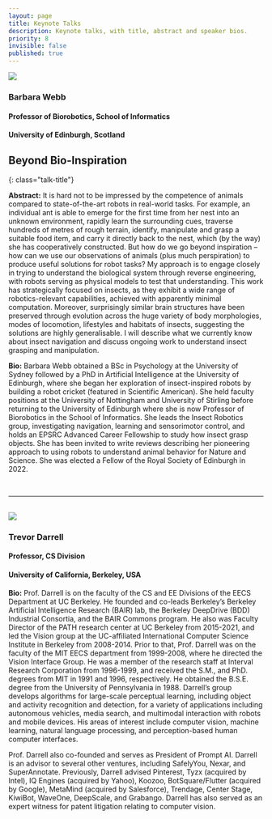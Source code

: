```yaml
---
layout: page
title: Keynote Talks
description: Keynote talks, with title, abstract and speaker bios.
priority: 8
invisible: false
published: true
---
```



<div id="k1" class="talk">
  <div class="talk-profile">
    <img src="{{site.baseurl}}/images/Barbara_Webb_2025.jpg"/>
  </div>
  <div class="talk-speaker">
    <h3>Barbara Webb</h3>
    <h4>Professor of Biorobotics, School of Informatics</h4>
    <h4>University of Edinburgh, Scotland</h4>
  </div>
</div>

## Beyond Bio-Inspiration
{: class="talk-title"}

**Abstract:** It is hard not to be impressed by the competence of animals compared to state-of-the-art robots in real-world tasks. For example, an individual ant is able to emerge for the first time from her nest into an unknown environment, rapidly learn the surrounding cues, traverse hundreds of metres of rough terrain, identify, manipulate and grasp a suitable food item, and carry it directly back to the nest, which (by the way) she has cooperatively constructed. But how do we go beyond inspiration – how can we use our observations of animals (plus much perspiration) to produce useful solutions for robot tasks? My approach is to engage closely in trying to understand the biological system through reverse engineering, with robots serving as physical models to test that understanding. This work has strategically focused on insects, as they exhibit a wide range of robotics-relevant capabilities, achieved with apparently minimal  computation. Moreover, surprisingly similar brain structures have been preserved through evolution across the huge variety of body morphologies, modes of locomotion, lifestyles and habitats of insects, suggesting the solutions are highly generalisable. I will describe what we currently know about insect navigation and discuss ongoing work to understand insect grasping and manipulation.

**Bio:** Barbara Webb obtained a BSc in Psychology at the University of Sydney followed by a PhD in Artificial Intelligence at the University of Edinburgh, where she began her exploration of insect-inspired robots by building a robot cricket (featured in Scientific American). She held faculty positions at the University of Nottingham and University of Stirling before returning to the University of Edinburgh where she is now Professor of Biorobotics in the School of Informatics. She leads the Insect Robotics group, investigating navigation, learning and sensorimotor control, and holds an EPSRC Advanced Career Fellowship to study how insect grasp objects. She has been invited to write reviews describing her pioneering approach to using robots to understand animal behavior for Nature and Science. She was elected a Fellow of the Royal Society of Edinburgh in 2022.

<br/>
<hr>
<br/>



<div id="k2" class="talk">
  <div class="talk-profile">
    <img src="{{site.baseurl}}/images/Trevor_Darrell_2025_cropped.jpg"/>
  </div>
  <div class="talk-speaker">
    <h3>Trevor Darrell</h3>
    <h4>Professor, CS Division</h4>
    <h4>University of California, Berkeley, USA</h4>
  </div>
</div>

**Bio:** Prof. Darrell is on the faculty of the CS and EE Divisions of the EECS Department at UC Berkeley. He founded and co-leads Berkeley’s Berkeley Artificial Intelligence Research (BAIR) lab, the Berkeley DeepDrive (BDD) Industrial Consortia, and the BAIR Commons program.   He also was Faculty Director of the PATH research center at UC Berkeley from 2015-2021, and led the Vision group at the UC-affiliated International Computer Science Institute in Berkeley from 2008-2014. Prior to that, Prof. Darrell was on the faculty of the MIT EECS department from 1999-2008, where he directed the Vision Interface Group. He was a member of the research staff at Interval Research Corporation from 1996-1999, and received the S.M., and PhD. degrees from MIT in 1991 and 1996, respectively. He obtained the B.S.E. degree from the University of Pennsylvania in 1988. 
Darrell’s group develops algorithms for large-scale perceptual learning, including object and activity recognition and detection, for a variety of applications including autonomous vehicles, media search, and multimodal interaction with robots and mobile devices. His areas of interest include computer vision, machine learning, natural language processing, and perception-based human computer interfaces.

Prof. Darrell also co-founded and serves as President of Prompt AI. Darrell is an advisor to several other ventures, including SafelyYou, Nexar, and SuperAnnotate. Previously, Darrell advised Pinterest, Tyzx (acquired by Intel), IQ Engines (acquired by Yahoo), Koozoo, BotSquare/Flutter (acquired by Google), MetaMind (acquired by Salesforce), Trendage, Center Stage, KiwiBot, WaveOne, DeepScale, and Grabango. Darrell has also served as an expert witness for patent litigation relating to computer vision.

